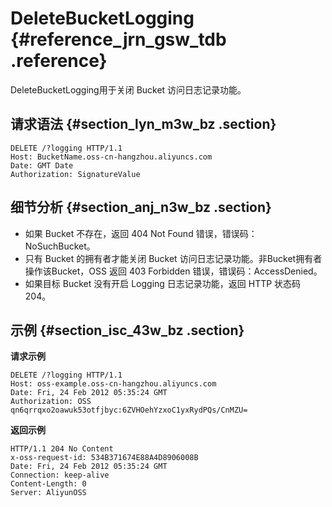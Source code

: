 # DeleteBucketLogging {#reference_jrn_gsw_tdb .reference}

DeleteBucketLogging用于关闭 Bucket 访问日志记录功能。

## 请求语法 {#section_lyn_m3w_bz .section}

```
DELETE /?logging HTTP/1.1
Host: BucketName.oss-cn-hangzhou.aliyuncs.com
Date: GMT Date
Authorization: SignatureValue
```

## 细节分析 {#section_anj_n3w_bz .section}

-   如果 Bucket 不存在，返回 404 Not Found 错误，错误码：NoSuchBucket。
-   只有 Bucket 的拥有者才能关闭 Bucket 访问日志记录功能。非Bucket拥有者操作该Bucket，OSS 返回 403 Forbidden 错误，错误码：AccessDenied。
-   如果目标 Bucket 没有开启 Logging 日志记录功能，返回 HTTP 状态码 204。

## 示例 {#section_isc_43w_bz .section}

**请求示例**

```
DELETE /?logging HTTP/1.1
Host: oss-example.oss-cn-hangzhou.aliyuncs.com  
Date: Fri, 24 Feb 2012 05:35:24 GMT  
Authorization: OSS qn6qrrqxo2oawuk53otfjbyc:6ZVHOehYzxoC1yxRydPQs/CnMZU=

```

**返回示例**

```
HTTP/1.1 204 No Content 
x-oss-request-id: 534B371674E88A4D8906008B
Date: Fri, 24 Feb 2012 05:35:24 GMT
Connection: keep-alive
Content-Length: 0  
Server: AliyunOSS
```

